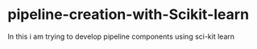 # pipeline-creation-with-Scikit-learn
In this i am trying to develop pipeline components using sci-kit learn
